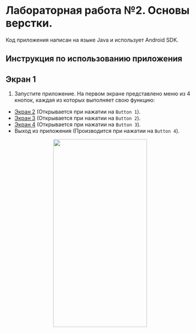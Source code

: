 # Лабораторная работа №2. Основы верстки.
Код приложения написан на языке Java и использует Android SDK.

## Инструкция по использованию приложения
## Экран 1
1. Запустите приложение. На первом экране представлено меню из 4 кнопок, каждая из которых выполняет свою функцию:
- [Экран 2](#Экран2) (Открывается при нажатии на `Button 1`).
- [Экран 3](#Экран3) (Открывается при нажатии на `Button 2`).
- [Экран 4](#Экран4) (Открывается при нажатии на `Button 3`).
- Выход из приложения (Производится при нажатии на `Button 4`).
<p align="center">
<img src="https://sun9-15.userapi.com/impg/MQLxHXuF3UL0O6q95Iklb8gquCVeMMlz8y1ANA/_6BUO_ccvIE.jpg?size=720x1520&quality=95&sign=917df722554076f66edfe152d6487639&type=album" width="250" height="500"> 
</p>


